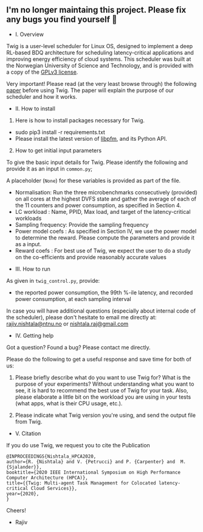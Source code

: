 ## I'm no longer maintaing this project. Please fix any bugs you find yourself 🦖
* I. Overview

Twig is a user-level scheduler for Linux OS, designed to implement a deep RL-based BDQ architecture for scheduling latency-critical applications and improving energy efficiency of cloud systems. This scheduler was built at the Norwegian University of Science and Technology, and is provided with a copy of the [GPLv3 license](https://www.gnu.org/licenses/gpl-3.0.en.html).

Very important! Please read (at the very least browse through) the following [paper](https://sites.google.com/view/rnishtala/publications) before using Twig.
The paper will explain the purpose of our scheduler and how it works.

* II. How to install

1. Here is how to install packages necessary for Twig.

 - sudo pip3 install -r requirements.txt
 - Please install the latest version of [libpfm](http://perfmon2.sourceforge.net/), and its Python API.

2. How to get initial input parameters
 
 To give the basic input details for Twig. Please identify the following and provide it as an input in `common.py`; 

 A placeholder (`None`) for these variables is provided as part of the file.
 - Normalisation:      Run the three microbenchmarks consecutively (provided) on all cores at the highest DVFS state and gather the average of each of the 11 counters and power consumption, as specified in Section 4.
 - LC workload :       Name, PPID, Max load, and target of the latency-critical workloads
 - Sampling frequency: Provide the sampling frequency
 - Power model coefs : As specified in Section IV, we use the power model to determine the reward. Please compute the parameters and provide it as a input.
 - Reward coefs :      For best use of Twig, we expect the user to do a study on the co-efficients and provide reasonably accurate values

* III. How to run

 As given in `twig_control.py`, provide:
 - the reported power consumption, the 99th %-ile latency, and recorded power consumption, at each sampling interval

In case you will have additional questions (especially about internal code of the scheduler), please don't hesitate to email me directly at: <rajiv.nishtala@ntnu.no> or <nishtala.raj@gmail.com>

* IV. Getting help

Got a question? Found a bug? Please contact me directly.  

Please do the following to get a useful response and save time for both of us:

1) Please briefly describe what do you want to use Twig for? What is the purpose of your experiments? Without understanding what you want to see, it is hard to recommend the best use of Twig for your task. Also, please elaborate a little bit on the workload you are using in your tests (what apps, what is their CPU usage, etc.). 

2) Please indicate what Twig version you're using, and send the output file from Twig.

* V. Citation

If you do use Twig, we request you to cite the Publication

    @INPROCEEDINGS{Nishtala_HPCA2020,
    author={R. {Nishtala} and V. {Petrucci} and P. {Carpenter} and  M. {Sjalander}},
    booktitle={2020 IEEE International Symposium on High Performance Computer Architecture (HPCA)},
    title={{Twig: Multi-agent Task Management for Colocated latency-critical Cloud Services}},
    year={2020},
    }

Cheers!
- Rajiv
